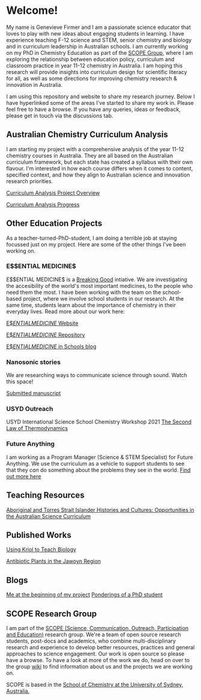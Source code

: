 <h1>Welcome!</h1>

<p>My name is Genevieve Firmer and I am a passionate science educator that loves to play with new ideas about engaging students in learning. I have experience teaching F-12 science and STEM, senior chemistry and biology and in curriculum leadership in Australian schools. I am currently working on my PhD in Chemistry Education as part of the <a href="https://github.com/alintheopen/SCOPE">SCOPE Group</a>, where I am exploring the relationship between education policy, curriculum and classroom practice in year 11-12 chemistry in Australia. I am hoping this research will provide insights into curriculum design for scientific literacy for all, as well as some directions for improving chemistry research & innovation in Australia.</p>

<p>I am using this repository and website to share my research journey. Below I have hyperlinked some of the areas I've started to share my work in. Please feel free to have a browse. If you have any queries, ideas or feedback, please get in touch via the discussions tab.</p>

<h2>Australian Chemistry Curriculum Analysis</h2>

<p>I am starting my project with a comprehensive analysis of the year 11-12 chemistry courses in Australia. They are all based on the Australian curriculum framework, but each state has created a syllabus with their own flavour. I'm interested in how each course differs when it comes to content, specified context, and how they align to Australian science and innovation research priorities.</p>

[Curriculum Analysis Project Overview](https://gfirmer.github.io/Chem-Ed-Doctorate/Curriculum-Project-Introduction)

[Curriculum Analysis Progress](https://github.com/GFirmer/Chem-Ed-Doctorate/projects/1)


<h2>Other Education Projects</h2>

<p>As a teacher-turned-PhD-student, I am doing a terrible job at staying focussed just on my project. Here are some of the other things I've been working on.</p>

<h3>E$$ENTIAL MEDICINE$</h3>

<p>E$$ENTIAL MEDICINE$ is a <a href="https://www.breakinggoodproject.com/">Breaking Good</a> intiative. We are investigating the accesibility of the world's most important medicines, to the people who need them the most. I have been working with the team on the school-based project, where we involve school students in our research. At the same time, students learn about the importance of chemistry in their everyday lives. Read more about our work here:</p>

[E$$ENTIAL MEDICINE$ Website](https://www.breakinggoodproject.com/essentialmedicines)

[E$$ENTIAL MEDICINE$ Repository](https://github.com/TheBreakingGoodProject/Essential-Medicines)

[E$$ENTIAL MEDICINE$ in Schools blog](https://github.com/alintheopen/SCOPE/issues/13)

<h3>Nanosonic stories</h3>

<p>We are researching ways to communicate science through sound. Watch this space!</p>

[Submitted manuscript](https://github.com/alintheopen/SCOPE/issues/17)

<h3>USYD Outreach</h3>

USYD International Science School Chemistry Workshop 2021 [The Second Law of Thermodynamics](https://gfirmer.github.io/Chem-Ed-Doctorate/Entropy)

<h3>Future Anything</h3>

I am working as a Program Manager (Science & STEM Specialist) for Future Anything. We use the curriculum as a vehicle to support students to see that they _can_ do something about the problems they see in the world. [Find out more here](https://futureanything.com/)

<h2>Teaching Resources</h2>

[Aboriginal and Torres Strait Islander Histories and Cultures: Opportunities in the Australian Science Curriculum](https://gfirmer.github.io/Chem-Ed-Doctorate/ATSI-Science)

<h2>Published Works</h2>

<a href="https://gfirmer.github.io/Chem-Ed-Doctorate/Kriol-Biology">Using Kriol to Teach Biology</a>

[Antibiotic Plants in the Jawoyn Region](https://gfirmer.github.io/Chem-Ed-Doctorate/Antibiotic-plants-Jawoyn)

<h2>Blogs</h2>

[Me at the beginning of my project](https://github.com/alintheopen/SCOPE/issues/8)
[Ponderings of a PhD student](https://gfirmer.github.io/Chem-Ed-Doctorate/Ponderings-of-a-PhD)

<h2>SCOPE Research Group</h2>

I am part of the [SCOPE (Science, Communication, Outreach, Participation and Education)](https://github.com/alintheopen/SCOPE) research group. We're a team of open source research students, post-docs and academics, who combine multi-disciplinary research and experience to develop better resources, practices and general approaches to science engagement. Our work is open source so please have a browse. To have a look at more of the work we do, head on over to the group [wiki](https://github.com/alintheopen/SCOPE/wiki) to find information about us and the projects we are working on.

SCOPE is based in the [School of Chemistry at the University of Sydney, Australia.](https://www.sydney.edu.au/science/schools/school-of-chemistry.html)
